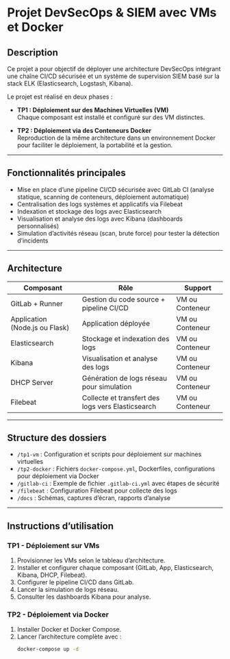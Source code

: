 # Projet DevSecOps & SIEM avec VMs et Docker

## Description

Ce projet a pour objectif de déployer une architecture DevSecOps intégrant une chaîne CI/CD sécurisée et un système de supervision SIEM basé sur la stack ELK (Elasticsearch, Logstash, Kibana). 

Le projet est réalisé en deux phases :

- **TP1 : Déploiement sur des Machines Virtuelles (VM)**  
  Chaque composant est installé et configuré sur des VM distinctes.

- **TP2 : Déploiement via des Conteneurs Docker**  
  Reproduction de la même architecture dans un environnement Docker pour faciliter le déploiement, la portabilité et la gestion.

---

## Fonctionnalités principales

- Mise en place d’une pipeline CI/CD sécurisée avec GitLab CI (analyse statique, scanning de conteneurs, déploiement automatique)
- Centralisation des logs systèmes et applicatifs via Filebeat
- Indexation et stockage des logs avec Elasticsearch
- Visualisation et analyse des logs avec Kibana (dashboards personnalisés)
- Simulation d’activités réseau (scan, brute force) pour tester la détection d’incidents

---

## Architecture

| Composant           | Rôle                                         | Support           |
|---------------------|----------------------------------------------|-------------------|
| GitLab + Runner     | Gestion du code source + pipeline CI/CD       | VM ou Conteneur   |
| Application (Node.js ou Flask) | Application déployée                    | VM ou Conteneur   |
| Elasticsearch       | Stockage et indexation des logs               | VM ou Conteneur   |
| Kibana              | Visualisation et analyse des logs             | VM ou Conteneur   |
| DHCP Server         | Génération de logs réseau pour simulation     | VM ou Conteneur   |
| Filebeat            | Collecte et transfert des logs vers Elasticsearch | VM ou Conteneur   |

---

## Structure des dossiers

- `/tp1-vm` : Configuration et scripts pour déploiement sur machines virtuelles  
- `/tp2-docker` : Fichiers `docker-compose.yml`, Dockerfiles, configurations pour déploiement via Docker  
- `/gitlab-ci` : Exemple de fichier `.gitlab-ci.yml` avec étapes de sécurité  
- `/filebeat` : Configuration Filebeat pour collecte des logs  
- `/docs` : Schémas, captures d’écran, rapports d’analyse

---

## Instructions d’utilisation

### TP1 - Déploiement sur VMs

1. Provisionner les VMs selon le tableau d’architecture.
2. Installer et configurer chaque composant (GitLab, App, Elasticsearch, Kibana, DHCP, Filebeat).
3. Configurer le pipeline CI/CD dans GitLab.
4. Lancer la simulation de logs réseau.
5. Consulter les dashboards Kibana pour analyse.

### TP2 - Déploiement via Docker

1. Installer Docker et Docker Compose.
2. Lancer l’architecture complète avec :  
   ```bash
   docker-compose up -d
